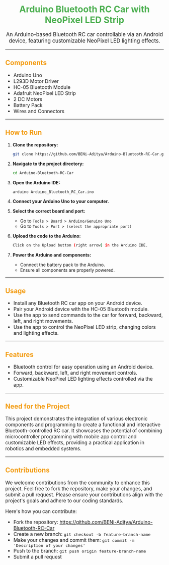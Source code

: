 <!-- README.md -->

<h1 align="center" style="color: #4CAF50;">Arduino Bluetooth RC Car with NeoPixel LED Strip</h1>

<p align="center" style="font-size: 1.2em;">An Arduino-based Bluetooth RC car controllable via an Android device, featuring customizable NeoPixel LED lighting effects.</p>



---

<h2 style="color: #f39c12;">Components</h2>
<ul style="font-size: 1.1em;">
    <li>Arduino Uno</li>
    <li>L293D Motor Driver</li>
    <li>HC-05 Bluetooth Module</li>
    <li>Adafruit NeoPixel LED Strip</li>
    <li>2 DC Motors</li>
    <li>Battery Pack</li>
    <li>Wires and Connectors</li>
</ul>

---

<h2 style="color: #f39c12;">How to Run</h2>

1. **Clone the repository:**

    ```sh
    git clone https://github.com/BENi-Aditya/Arduino-Bluetooth-RC-Car.git
    ```

2. **Navigate to the project directory:**

    ```sh
    cd Arduino-Bluetooth-RC-Car
    ```

3. **Open the Arduino IDE:**

    ```sh
    arduino Arduino_Bluetooth_RC_Car.ino
    ```

4. **Connect your Arduino Uno to your computer.**

5. **Select the correct board and port:**
    - Go to `Tools > Board > Arduino/Genuino Uno`
    - Go to `Tools > Port > (select the appropriate port)`

6. **Upload the code to the Arduino:**

    ```sh
    Click on the Upload button (right arrow) in the Arduino IDE.
    ```

7. **Power the Arduino and components:**
    - Connect the battery pack to the Arduino.
    - Ensure all components are properly powered.

---

<h2 style="color: #f39c12;">Usage</h2>

<ul style="font-size: 1.1em;">
    <li>Install any Bluetooth RC car app on your Android device.</li>
    <li>Pair your Android device with the HC-05 Bluetooth module.</li>
    <li>Use the app to send commands to the car for forward, backward, left, and right movements.</li>
    <li>Use the app to control the NeoPixel LED strip, changing colors and lighting effects.</li>
</ul>

---

<h2 style="color: #f39c12;">Features</h2>

<ul style="font-size: 1.1em;">
    <li>Bluetooth control for easy operation using an Android device.</li>
    <li>Forward, backward, left, and right movement controls.</li>
    <li>Customizable NeoPixel LED lighting effects controlled via the app.</li>
</ul>

---

<h2 style="color: #f39c12;">Need for the Project</h2>
<p style="font-size: 1.1em;">This project demonstrates the integration of various electronic components and programming to create a functional and interactive Bluetooth-controlled RC car. It showcases the potential of combining microcontroller programming with mobile app control and customizable LED effects, providing a practical application in robotics and embedded systems.</p>

---

<h2 style="color: #f39c12;">Contributions</h2>
<p style="font-size: 1.1em;">We welcome contributions from the community to enhance this project. Feel free to fork the repository, make your changes, and submit a pull request. Please ensure your contributions align with the project's goals and adhere to our coding standards.</p>

<p style="font-size: 1.1em;">Here's how you can contribute:</p>
<ul style="font-size: 1.1em;">
    <li>Fork the repository: <a href="https://github.com/BENi-Aditya/Arduino-Bluetooth-RC-Car">https://github.com/BENi-Aditya/Arduino-Bluetooth-RC-Car</a></li>
    <li>Create a new branch: <code>git checkout -b feature-branch-name</code></li>
    <li>Make your changes and commit them: <code>git commit -m 'Description of your changes'</code></li>
    <li>Push to the branch: <code>git push origin feature-branch-name</code></li>
    <li>Submit a pull request</li>
</ul>
